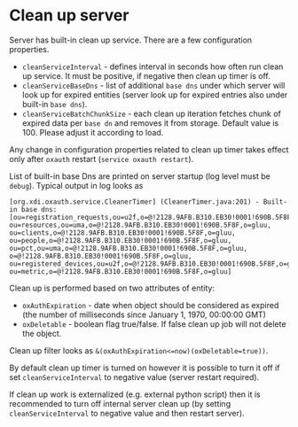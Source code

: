# Clean up server

Server has built-in clean up service. There are a few configuration properties.

- `cleanServiceInterval` - defines interval in seconds how often run clean up service. It must be positive, if negative then clean up timer is off.
- `cleanServiceBaseDns` - list of additional `base dns` under which server will look up for expired entities (server look up for expired entries also under built-in `base dns`).
- `cleanServiceBatchChunkSize` - each clean up iteration fetches chunk of expired data per `base dn` and removes it from storage. Default value is 100. Please adjust it according to load.

Any change in configuration properties related to clean up timer takes effect only after `oxauth` restart (`service oxauth restart`).

List of built-in base Dns are printed on server startup (log level must be `debug`). Typical output in log looks as
```
[org.xdi.oxauth.service.CleanerTimer] (CleanerTimer.java:201) - Built-in base dns: [ou=registration_requests,ou=u2f,o=@!2128.9AFB.B310.EB30!0001!690B.5F8F,o=gluu, ou=resources,ou=uma,o=@!2128.9AFB.B310.EB30!0001!690B.5F8F,o=gluu, ou=clients,o=@!2128.9AFB.B310.EB30!0001!690B.5F8F,o=gluu, ou=people,o=@!2128.9AFB.B310.EB30!0001!690B.5F8F,o=gluu, ou=pct,ou=uma,o=@!2128.9AFB.B310.EB30!0001!690B.5F8F,o=gluu, o=@!2128.9AFB.B310.EB30!0001!690B.5F8F,o=gluu, ou=registered_devices,ou=u2f,o=@!2128.9AFB.B310.EB30!0001!690B.5F8F,o=gluu, ou=metric,o=@!2128.9AFB.B310.EB30!0001!690B.5F8F,o=gluu]
```

Clean up is performed based on two attributes of entity:

- `oxAuthExpiration` - date when object should be considered as expired (the number of milliseconds since January 1, 1970, 00:00:00 GMT)
- `oxDeletable` - boolean flag true/false. If false clean up job will not delete the object.
   
Clean up filter looks as `&(oxAuthExpiration<=now)(oxDeletable=true))`.

By default clean up timer is turned on however it is possible to turn it off if set `cleanServiceInterval` to negative value (server restart required).

If clean up work is externalized (e.g. external python script) then it is recommended to turn off internal server clean up (by setting `cleanServiceInterval` to negative value and then restart server).